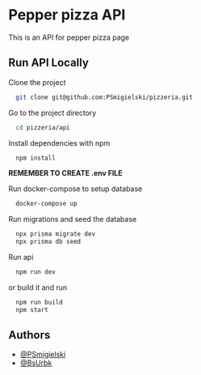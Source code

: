 
# Pepper pizza API

This is an API for pepper pizza page



## Run API Locally

Clone the project

```bash
  git clone git@github.com:PSmigielski/pizzeria.git
```

Go to the project directory

```bash
  cd pizzeria/api
```


Install dependencies with npm

```bash
  npm install
```

**REMEMBER TO CREATE .env FILE**

Run docker-compose to setup database

```bash
  docker-compose up
```

Run migrations and seed the database

```bash
  npx prisma migrate dev
  npx prisma db seed
```

Run api 

```bash
  npm run dev
```

or build it and run

```bash
  npm run build
  npm start
```



## Authors

- [@PSmigielski](https://github.com/PSmigielski)
- [@BsUrbk](https://github.com/BsUrbk)